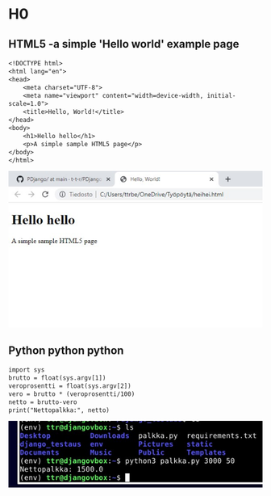 # H0

## HTML5 -a simple 'Hello world' example page

    <!DOCTYPE html>
    <html lang="en">
    <head>
        <meta charset="UTF-8">
        <meta name="viewport" content="width=device-width, initial-scale=1.0">
        <title>Hello, World!</title>
    </head>
    <body>
        <h1>Hello hello</h1>
        <p>A simple sample HTML5 page</p>
    </body>
    </html>

![heihei](https://github.com/t-t-r/PDjango/blob/main/img/heihei.jpg)

## Python python python

    import sys
    brutto = float(sys.argv[1])
    veroprosentti = float(sys.argv[2])
    vero = brutto * (veroprosentti/100)
    netto = brutto-vero
    print("Nettopalkka:", netto)

![heihei](https://github.com/t-t-r/PDjango/blob/main/img/netto.jpg)

